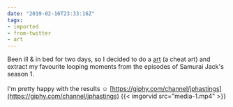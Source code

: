 ```yaml
---
date: "2019-02-16T23:33:16Z"
tags:
- imported
- from-twitter
- art
---
```

Been ill &amp; in bed for two days, so I decided to do a [art](/tags/art) \(a cheat art\) and extract my favourite looping moments from the episodes of Samurai Jack's season 1.\
\
I'm pretty happy with the results ☺️ [https://giphy.com/channel/jphastings](https://giphy.com/channel/jphastings) {{< imgorvid src="media-1.mp4" >}}
